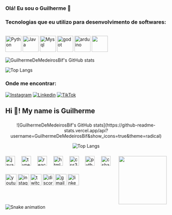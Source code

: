 ### Olá! Eu sou o Guilherme 👋

### Tecnologias que eu utilizo para desenvolvimento de softwares:
<div style="display: inline_block"><br/>
        <img aling="center" alt="Python" height="50" src="https://raw.githubusercontent.com/marwin1991/profile-technology-icons/refs/heads/main/icons/python.png">
        <img aling="center" alt="Java" height="50" src="https://raw.githubusercontent.com/marwin1991/profile-technology-icons/refs/heads/main/icons/java.png">
        <img aling="center" alt="Mysql" height="50" src="https://raw.githubusercontent.com/marwin1991/profile-technology-icons/refs/heads/main/icons/mysql.png">
        <img aling="center" alt="godot" height="50" src="https://raw.githubusercontent.com/marwin1991/profile-technology-icons/refs/heads/main/icons/godot.png">
        <img aling="center" alt="arduino" height="50" src="https://raw.githubusercontent.com/marwin1991/profile-technology-icons/refs/heads/main/icons/arduino.png">
        <img aling="center" alt="" height="50" src="">
</div>
<p>

</p>

![GuilhermeDeMedeirosBif's GitHub stats](https://github-readme-stats.vercel.app/api?username=GuilhermeDeMedeirosBif&show_icons=true&theme=radical)

![Top Langs](https://github-readme-stats.vercel.app/api/top-langs/?username=GuilhermeDeMedeirosBif&layout=compact&theme=radical)

### Onde me encontrar:
<div>
        
[![Instagram](https://img.shields.io/badge/Instagram-E4405F?style=for-the-badge&logo=instagram&logoColor=white)](https://www.instagram.com/guilhermebif_/)
[![Linkedin](https://img.shields.io/badge/LinkedIn-0077B5?style=for-the-badge&logo=linkedin&logoColor=white)](https://www.linkedin.com/in/guilherme-de-medeiros-bif-b3a0b2302/)
[![TikTok](https://img.shields.io/badge/TikTok-000000?style=for-the-badge&logo=tiktok&logoColor=white)](https://www.tiktok.com/@justdev.py?lang=pt-BR)

</div>

<h2 align="left">Hi 👋! My name is Guilherme </h2>

###

<div align="center">
 ![GuilhermeDeMedeirosBif's GitHub stats](https://github-readme-stats.vercel.app/api?username=GuilhermeDeMedeirosBif&show_icons=true&theme=radical)

 ![Top Langs](https://github-readme-stats.vercel.app/api/top-langs/?username=GuilhermeDeMedeirosBif&layout=compact&theme=radical)
</div>

###

<img align="right" height="150" src="https://i.imgflip.com/65efzo.gif"  />

###

<div align="left">
  <img src="https://cdn.jsdelivr.net/gh/devicons/devicon/icons/javascript/javascript-original.svg" height="30" alt="javascript logo"  />
  <img width="12" />
  <img src="https://cdn.jsdelivr.net/gh/devicons/devicon/icons/typescript/typescript-original.svg" height="30" alt="typescript logo"  />
  <img width="12" />
  <img src="https://cdn.jsdelivr.net/gh/devicons/devicon/icons/react/react-original.svg" height="30" alt="react logo"  />
  <img width="12" />
  <img src="https://cdn.jsdelivr.net/gh/devicons/devicon/icons/html5/html5-original.svg" height="30" alt="html5 logo"  />
  <img width="12" />
  <img src="https://cdn.jsdelivr.net/gh/devicons/devicon/icons/css3/css3-original.svg" height="30" alt="css3 logo"  />
  <img width="12" />
  <img src="https://cdn.jsdelivr.net/gh/devicons/devicon/icons/python/python-original.svg" height="30" alt="python logo"  />
  <img width="12" />
  <img src="https://cdn.jsdelivr.net/gh/devicons/devicon/icons/csharp/csharp-original.svg" height="30" alt="csharp logo"  />
</div>

###

<div align="left">
  <img src="https://img.shields.io/static/v1?message=Youtube&logo=youtube&label=&color=FF0000&logoColor=white&labelColor=&style=for-the-badge" height="35" alt="youtube logo"  />
  <img src="https://img.shields.io/static/v1?message=Instagram&logo=instagram&label=&color=E4405F&logoColor=white&labelColor=&style=for-the-badge" height="35" alt="instagram logo"  />
  <img src="https://img.shields.io/static/v1?message=Twitch&logo=twitch&label=&color=9146FF&logoColor=white&labelColor=&style=for-the-badge" height="35" alt="twitch logo"  />
  <img src="https://img.shields.io/static/v1?message=Discord&logo=discord&label=&color=7289DA&logoColor=white&labelColor=&style=for-the-badge" height="35" alt="discord logo"  />
  <img src="https://img.shields.io/static/v1?message=Gmail&logo=gmail&label=&color=D14836&logoColor=white&labelColor=&style=for-the-badge" height="35" alt="gmail logo"  />
  <img src="https://img.shields.io/static/v1?message=LinkedIn&logo=linkedin&label=&color=0077B5&logoColor=white&labelColor=&style=for-the-badge" height="35" alt="linkedin logo"  />
</div>

###

<br clear="both">

<img src="https://raw.githubusercontent.com/maurodesouza/maurodesouza/output/snake.svg" alt="Snake animation" />

###




